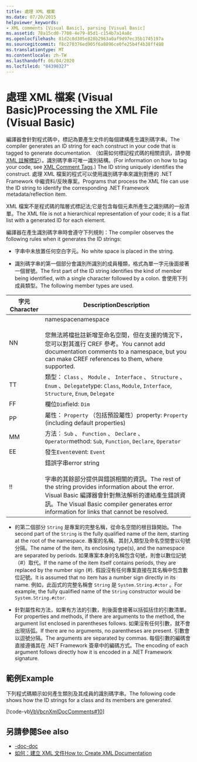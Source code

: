 ```yaml
---
title: 處理 XML 檔案
ms.date: 07/20/2015
helpviewer_keywords:
- XML comments [Visual Basic], parsing [Visual Basic]
ms.assetid: 78a15cd0-7708-4e79-85d1-c154b7a14a8c
ms.openlocfilehash: 81d2c8d305e828b2963a0af9d97ec35b1745197a
ms.sourcegitcommit: f8c270376ed905f6a8896ce0fe25b4f4b38ff498
ms.translationtype: MT
ms.contentlocale: zh-TW
ms.lasthandoff: 06/04/2020
ms.locfileid: "84398327"
---
```

# <a name="processing-the-xml-file-visual-basic"></a><span data-ttu-id="31c8e-102">處理 XML 檔案 (Visual Basic)</span><span class="sxs-lookup"><span data-stu-id="31c8e-102">Processing the XML File (Visual Basic)</span></span>
<span data-ttu-id="31c8e-103">編譯器會針對程式碼中，標記為要產生文件的每個建構產生識別碼字串。</span><span class="sxs-lookup"><span data-stu-id="31c8e-103">The compiler generates an ID string for each construct in your code that is tagged to generate documentation.</span></span> <span data-ttu-id="31c8e-104">（如需如何標記程式碼的相關資訊，請參閱[XML 註解標記](../../language-reference/xmldoc/index.md)）。識別碼字串可唯一識別結構。</span><span class="sxs-lookup"><span data-stu-id="31c8e-104">(For information on how to tag your code, see [XML Comment Tags](../../language-reference/xmldoc/index.md).) The ID string uniquely identifies the construct.</span></span> <span data-ttu-id="31c8e-105">處理 XML 檔案的程式可以使用識別碼字串來識別對應的 .NET Framework 中繼資料/反映專案。</span><span class="sxs-lookup"><span data-stu-id="31c8e-105">Programs that process the XML file can use the ID string to identify the corresponding .NET Framework metadata/reflection item.</span></span>  
  
 <span data-ttu-id="31c8e-106">XML 檔案不是程式碼的階層式標記法;它是包含每個元素所產生之識別碼的一般清單。</span><span class="sxs-lookup"><span data-stu-id="31c8e-106">The XML file is not a hierarchical representation of your code; it is a flat list with a generated ID for each element.</span></span>  
  
 <span data-ttu-id="31c8e-107">編譯器在產生識別碼字串時會遵守下列規則：</span><span class="sxs-lookup"><span data-stu-id="31c8e-107">The compiler observes the following rules when it generates the ID strings:</span></span>  
  
- <span data-ttu-id="31c8e-108">字串中未放置任何空白字元。</span><span class="sxs-lookup"><span data-stu-id="31c8e-108">No white space is placed in the string.</span></span>  
  
- <span data-ttu-id="31c8e-109">識別碼字串的第一個部分會識別所識別的成員種類，格式為單一字元後面接著一個冒號。</span><span class="sxs-lookup"><span data-stu-id="31c8e-109">The first part of the ID string identifies the kind of member being identified, with a single character followed by a colon.</span></span> <span data-ttu-id="31c8e-110">會使用下列成員類型。</span><span class="sxs-lookup"><span data-stu-id="31c8e-110">The following member types are used.</span></span>  
  
|<span data-ttu-id="31c8e-111">字元</span><span class="sxs-lookup"><span data-stu-id="31c8e-111">Character</span></span>|<span data-ttu-id="31c8e-112">Description</span><span class="sxs-lookup"><span data-stu-id="31c8e-112">Description</span></span>|  
|---|---|  
|<span data-ttu-id="31c8e-113">N</span><span class="sxs-lookup"><span data-stu-id="31c8e-113">N</span></span>|<span data-ttu-id="31c8e-114">namespace</span><span class="sxs-lookup"><span data-stu-id="31c8e-114">namespace</span></span><br /><br /> <span data-ttu-id="31c8e-115">您無法將檔批註新增至命名空間，但在支援的情況下，您可以對其進行 CREF 參考。</span><span class="sxs-lookup"><span data-stu-id="31c8e-115">You cannot add documentation comments to a namespace, but you can make CREF references to them, where supported.</span></span>|  
|<span data-ttu-id="31c8e-116">T</span><span class="sxs-lookup"><span data-stu-id="31c8e-116">T</span></span>|<span data-ttu-id="31c8e-117">類型： `Class` 、 `Module` 、 `Interface` 、 `Structure` 、 `Enum` 、`Delegate`</span><span class="sxs-lookup"><span data-stu-id="31c8e-117">type: `Class`, `Module`, `Interface`, `Structure`, `Enum`, `Delegate`</span></span>|  
|<span data-ttu-id="31c8e-118">F</span><span class="sxs-lookup"><span data-stu-id="31c8e-118">F</span></span>|<span data-ttu-id="31c8e-119">欄位`Dim`</span><span class="sxs-lookup"><span data-stu-id="31c8e-119">field: `Dim`</span></span>|  
|<span data-ttu-id="31c8e-120">P</span><span class="sxs-lookup"><span data-stu-id="31c8e-120">P</span></span>|<span data-ttu-id="31c8e-121">屬性： `Property` （包括預設屬性）</span><span class="sxs-lookup"><span data-stu-id="31c8e-121">property: `Property` (including default properties)</span></span>|  
|<span data-ttu-id="31c8e-122">M</span><span class="sxs-lookup"><span data-stu-id="31c8e-122">M</span></span>|<span data-ttu-id="31c8e-123">方法： `Sub` 、 `Function` 、 `Declare` 、`Operator`</span><span class="sxs-lookup"><span data-stu-id="31c8e-123">method: `Sub`, `Function`, `Declare`, `Operator`</span></span>|  
|<span data-ttu-id="31c8e-124">E</span><span class="sxs-lookup"><span data-stu-id="31c8e-124">E</span></span>|<span data-ttu-id="31c8e-125">發生`Event`</span><span class="sxs-lookup"><span data-stu-id="31c8e-125">event: `Event`</span></span>|  
|<span data-ttu-id="31c8e-126">!</span><span class="sxs-lookup"><span data-stu-id="31c8e-126">!</span></span>|<span data-ttu-id="31c8e-127">錯誤字串</span><span class="sxs-lookup"><span data-stu-id="31c8e-127">error string</span></span><br /><br /> <span data-ttu-id="31c8e-128">字串的其餘部分提供與錯誤相關的資訊。</span><span class="sxs-lookup"><span data-stu-id="31c8e-128">The rest of the string provides information about the error.</span></span> <span data-ttu-id="31c8e-129">Visual Basic 編譯器會針對無法解析的連結產生錯誤資訊。</span><span class="sxs-lookup"><span data-stu-id="31c8e-129">The Visual Basic compiler generates error information for links that cannot be resolved.</span></span>|  
  
- <span data-ttu-id="31c8e-130">的第二個部分 `String` 是專案的完整名稱，從命名空間的根目錄開始。</span><span class="sxs-lookup"><span data-stu-id="31c8e-130">The second part of the `String` is the fully qualified name of the item, starting at the root of the namespace.</span></span> <span data-ttu-id="31c8e-131">專案的名稱、其封入類型及命名空間會以句號分隔。</span><span class="sxs-lookup"><span data-stu-id="31c8e-131">The name of the item, its enclosing type(s), and the namespace are separated by periods.</span></span> <span data-ttu-id="31c8e-132">如果專案本身的名稱包含句號，則會以數位記號（#）取代。</span><span class="sxs-lookup"><span data-stu-id="31c8e-132">If the name of the item itself contains periods, they are replaced by the number sign (#).</span></span> <span data-ttu-id="31c8e-133">假設沒有任何專案直接在其名稱中包含數位記號。</span><span class="sxs-lookup"><span data-stu-id="31c8e-133">It is assumed that no item has a number sign directly in its name.</span></span> <span data-ttu-id="31c8e-134">例如，此函式的完整名稱會 `String` 是 `System.String.#ctor` 。</span><span class="sxs-lookup"><span data-stu-id="31c8e-134">For example, the fully qualified name of the `String` constructor would be `System.String.#ctor`.</span></span>  
  
- <span data-ttu-id="31c8e-135">針對屬性和方法，如果有方法的引數，則後面會接著以括弧括住的引數清單。</span><span class="sxs-lookup"><span data-stu-id="31c8e-135">For properties and methods, if there are arguments to the method, the argument list enclosed in parentheses follows.</span></span> <span data-ttu-id="31c8e-136">如果沒有任何引數，就不會出現括弧。</span><span class="sxs-lookup"><span data-stu-id="31c8e-136">If there are no arguments, no parentheses are present.</span></span> <span data-ttu-id="31c8e-137">引數會以逗號分隔。</span><span class="sxs-lookup"><span data-stu-id="31c8e-137">The arguments are separated by commas.</span></span> <span data-ttu-id="31c8e-138">每個引數的編碼會直接遵循其在 .NET Framework 簽章中的編碼方式。</span><span class="sxs-lookup"><span data-stu-id="31c8e-138">The encoding of each argument follows directly how it is encoded in a .NET Framework signature.</span></span>  
  
## <a name="example"></a><span data-ttu-id="31c8e-139">範例</span><span class="sxs-lookup"><span data-stu-id="31c8e-139">Example</span></span>  
 <span data-ttu-id="31c8e-140">下列程式碼顯示如何產生類別及其成員的識別碼字串。</span><span class="sxs-lookup"><span data-stu-id="31c8e-140">The following code shows how the ID strings for a class and its members are generated.</span></span>  
  
 [!code-vb[VbVbcnXmlDocComments#10](~/samples/snippets/visualbasic/VS_Snippets_VBCSharp/VbVbcnXmlDocComments/VB/Class1.vb#10)]  
  
## <a name="see-also"></a><span data-ttu-id="31c8e-141">另請參閱</span><span class="sxs-lookup"><span data-stu-id="31c8e-141">See also</span></span>

- [<span data-ttu-id="31c8e-142">-doc</span><span class="sxs-lookup"><span data-stu-id="31c8e-142">-doc</span></span>](../../reference/command-line-compiler/doc.md)
- [<span data-ttu-id="31c8e-143">如何：建立 XML 文件</span><span class="sxs-lookup"><span data-stu-id="31c8e-143">How to: Create XML Documentation</span></span>](how-to-create-xml-documentation.md)
